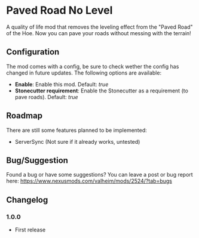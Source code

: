 # Paved Road No Level

A quality of life mod that removes the leveling effect from the "Paved Road" of the Hoe. Now you can pave your roads without messing with the terrain!

## Configuration
The mod comes with a config, be sure to check wether the config has changed in future updates. The following options are available:
 - **Enable**: Enable this mod. Default: *true*
 - **Stonecutter requirement**: Enable the Stonecutter as a requirement (to pave roads). Default: *true*

## Roadmap
There are still some features planned to be implemented:
 - ServerSync (Not sure if it already works, untested)

## Bug/Suggestion
Found a bug or have some suggestions? You can leave a post or bug report here: https://www.nexusmods.com/valheim/mods/2524/?tab=bugs

## Changelog
### 1.0.0
- First release